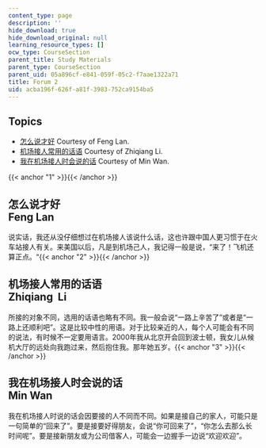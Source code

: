 ```yaml
---
content_type: page
description: ''
hide_download: true
hide_download_original: null
learning_resource_types: []
ocw_type: CourseSection
parent_title: Study Materials
parent_type: CourseSection
parent_uid: 05a896cf-e841-059f-05c2-f7aae1322a71
title: Forum 2
uid: acba196f-626f-a81f-3983-752ca9154ba5
---
```


Topics
------

*   [怎么说才好](#1) Courtesy of Feng Lan.
*   [机场接人常用的话语](#2) Courtesy of Zhiqiang Li.
*   [我在机场接人时会说的话](#3) Courtesy of Min Wan.

{{< anchor "1" >}}{{< /anchor >}}

怎么说才好  
Feng Lan 
-----------------

说实话，我还从没仔细想过在机场接人该说什么话，这也许跟中国人更习惯于在火车站接人有关。来美国以后，凡是到机场己人，我记得一般是说，“来了！飞机还算正点。“{{< anchor "2" >}}{{< /anchor >}}

机场接人常用的话语  
Zhiqiang  Li 
-------------------------

所接的对象不同，选用的话语也略有不同。我一般会说“一路上辛苦了”或者是“一路上还顺利吧”。这是比较中性的用语。对于比较亲近的人，每个人可能会有不同的说法，有时候不一定要用语言。2000年我从北京开会回到波士顿，我女儿从候机大厅的远处向我跑过来，然后抱住我。那年她五岁。{{< anchor "3" >}}{{< /anchor >}}

我在机场接人时会说的话  
Min Wan 
----------------------

我在机场接人时说的话会因要接的人不同而不同。如果是接自己的家人，可能只是一句简单的“回来了”。要是接要好得朋友，会说“你可回来了”，“你怎么去那么长时间呢”。要是接新朋友或为公司借客人，可能会一边握手一边说“欢迎欢迎”。